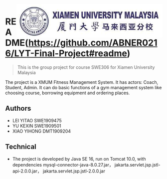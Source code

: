 <img src="src/main/webapp/resources/images/xiamen.jpg" align="right" />

# README(https://github.com/ABNER0216/LYT-Final-Project#readme)
> This is the group project for course SWE306 for Xiamen University Malaysia

The project is a XMUM Fitness Management System. It has actors: Coach, Student, Admin. It can do basic functions of a gym management system like choosing course, borrowing equipment and ordering places.

## Authors

- LEI YITAO SWE1909475
- YU KEXIN  SWE1909501
- XIAO YIHONG DMT1909204

## Technical

- The project is developed by Java SE 16, run on Tomcat 10.0, with dependencies mysql-connector-java-8.0.27.jar， jakarta.servlet.jsp.jstl-api-2.0.0.jar， jakarta.servlet.jsp.jstl-2.0.0.jar
